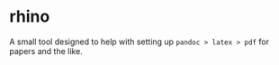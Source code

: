 # rhino
A small tool designed to help with setting up `pandoc > latex > pdf` for papers and the like.
